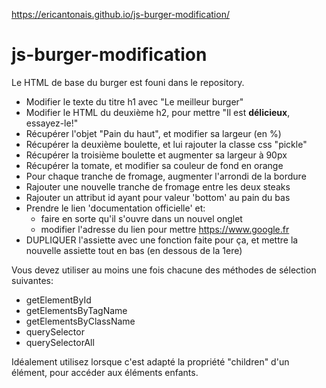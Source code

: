 https://ericantonais.github.io/js-burger-modification/

# js-burger-modification

Le HTML de base du burger est founi dans le repository.

 * Modifier le texte du titre h1 avec "Le meilleur burger"
 * Modifier le HTML du deuxième h2, pour mettre "Il est <strong>délicieux</strong>, essayez-le!"
 * Récupérer l'objet "Pain du haut", et modifier sa largeur (en %)
 * Récupérer la deuxième boulette, et lui rajouter la classe css "pickle"
 * Récupérer la troisième boulette et augmenter sa largeur à 90px
 * Récupérer la tomate, et modifier sa couleur de fond en orange
 * Pour chaque tranche de fromage, augmenter l'arrondi de la bordure  
 * Rajouter une nouvelle tranche de fromage entre les deux steaks
 * Rajouter un attribut id ayant pour valeur 'bottom' au pain du bas
 * Prendre le lien 'documentation officielle' et:
   * faire en sorte qu'il s'ouvre dans un nouvel onglet
   * modifier l'adresse du lien pour mettre https://www.google.fr
 * DUPLIQUER l'assiette avec une fonction faite pour ça, et mettre la nouvelle assiette tout en bas (en dessous de la 1ere)

Vous devez utiliser au moins une fois chacune des méthodes de sélection suivantes:
* getElementById
* getElementsByTagName
* getElementsByClassName
* querySelector
* querySelectorAll

Idéalement utilisez lorsque c'est adapté la propriété "children" d'un élément, pour accéder aux éléments enfants.
